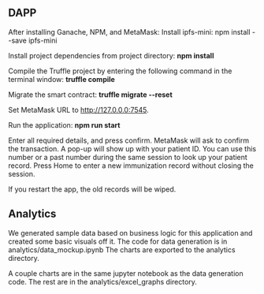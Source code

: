 
## DAPP

After installing Ganache, NPM, and MetaMask:
Install ipfs-mini: 
npm install --save ipfs-mini

Install project dependencies from project directory: **npm install**
   
Compile the Truffle project by entering the following command in the terminal window:
**truffle compile**
   
Migrate the smart contract:
**truffle migrate --reset**

Set MetaMask URL to http://127.0.0.0:7545.
   
Run the application: **npm run start**

Enter all required details, and press confirm. MetaMask will ask to confirm the transaction.
A pop-up will show up with your patient ID.
You can use this number or a past number during the same session to look up your patient record.
Press Home to enter a new immunization record without closing the session.

If you restart the app, the old records will be wiped.



## Analytics

We generated sample data based on business logic for this application and created some basic visuals off it.
The code for data generation is in analytics/data_mockup.ipynb
The charts are exported to the analytics directory.

A couple charts are in the same jupyter notebook as the data generation code.
The rest are in the analytics/excel_graphs directory.



